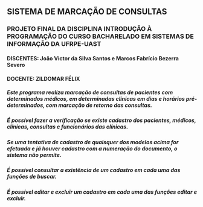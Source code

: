 ## SISTEMA DE MARCAÇÃO DE CONSULTAS 
### PROJETO FINAL DA DISCIPLINA INTRODUÇÃO À PROGRAMAÇÃO DO CURSO BACHARELADO EM SISTEMAS DE INFORMAÇÃO DA UFRPE-UAST
#### DISCENTES: João Victor da Silva Santos e Marcos Fabrício Bezerra Severo
#### DOCENTE: ZILDOMAR FÉLIX

##### Este programa realiza marcação de consultas de pacientes com determinados médicos, em determinadas clínicas em dias e horários pré-determinados, com marcação de retorno das consultas.

##### É possível fazer a verificação se existe cadastro dos pacientes, médicos, clínicas, consultas e funcionários das clínicas.
##### Se uma tentativa de cadastro de quaisquer dos modelos acima for efetuada e já houver cadastro com a numeração do documento, o sistema não permite.
##### É possível consultar a existência de um cadastro em cada uma das funções de buscar.
##### É possível editar e excluir um cadastro em cada uma das funções editar e excluir.

